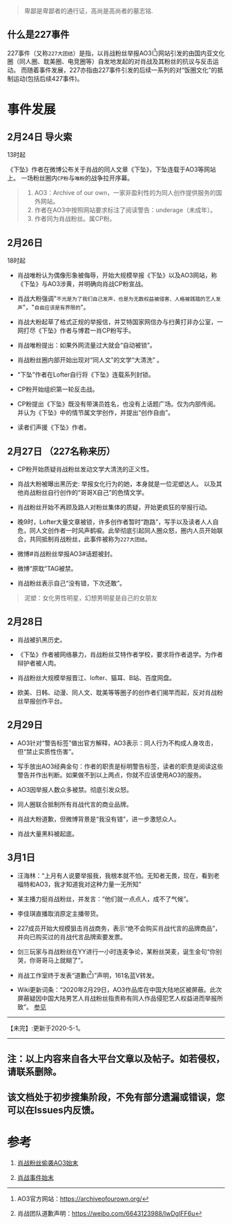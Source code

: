 > 卑鄙是卑鄙者的通行证，高尚是高尚者的墓志铭.

## 什么是227事件
227事件（又称`227大团结`）是指，以肖战粉丝举报AO3([^AO3])网站引发的由国内亚文化圈（同人圈、耽美圈、电竞圈等）自发地发起的对肖战及其粉丝的抗议与反击运动。
而随着事件发展，227亦指由227事件引发的后续一系列的对“饭圈文化”的抵制运动(包括后续427事件)。

# 事件发展

## 2月24日 导火索
13时起

《下坠》作者在微博公布关于肖战的同人文章《下坠》，下坠连载于AO3等网站上。
一场粉丝圈内`CP粉`与`唯粉`的战争拉开序幕。
>1. AO3：Archive of our own，一家非盈利性的为同人创作提供服务的国外网站。
>2. 作者在AO3中按照网站要求标注了阅读警告：underage（未成年）。
>3. 作者同为肖战粉丝。属CP粉。

## 2月26日
18时起

- 肖战唯粉认为偶像形象被侮辱，开始大规模举报《下坠》以及AO3网站，称《下坠》与AO3涉黄，并明确向肖战CP粉宣战。

- 肖战大粉强调"`不光是为了我们自己发声，也是为无数权益被侵害、人格被践踏的艺人发声`"，"`自由应该是有界限的`"。

- 肖战大粉起草了格式正规的举报信，并艾特国家网信办与扫黄打非办公室，一网打尽《下坠》作者与博君一肖CP粉写手。

- 肖战唯粉提出：如果外网流量过大就会“自动被锁”。

- 肖战粉丝圈内部开始出现对“同人文”的文学“大清洗” 。

- “下坠”作者在Lofter自行将《下坠》连载系列封锁。

- CP粉开始组织第一轮反击战。

- CP粉提出《下坠》既没有带演员姓名，也没有上话题广场。仅为内部传阅。并认为《下坠》中的情节属文学创作，并提出“创作自由”。

- 读者们声援《下坠》作者。

## 2月27日 （227名称来历）
- CP粉开始质疑肖战粉丝发动文学大清洗的正义性。

- 肖战大粉被曝出黑历史: 举报女化行为的她，本身就是一位泥塑达人。
以及其他肖战粉丝自行创作的“哥哥X自己”的色情文学。

- 肖战粉丝开始不再顾及路人对粉丝集体的质疑，开始更疯狂的举报行动。

- 晚9时，Lofter大量文章被锁，许多创作者暂时“跑路”，写手以及读者人人自危，同人文创作者一时风声鹤唳。此举彻底引起同人圈众怒，圈内人员开始联合，共同抵制肖战粉丝，此事件被称为`227大团结`。

- 微博#肖战粉丝举报AO3#话题被封。

- 微博“原耽”TAG被禁。

- 肖战粉丝表示自己“没有错，下次还敢”。

> 泥塑：女化男性明星，幻想男明星是自己的女朋友

## 2月28日
- 肖战被扒黑历史。

- 《下坠》作者被网络暴力，肖战粉丝艾特作者学校，要求将作者退学。为作者辩护者被人肉。

- 肖战粉丝大规模举报晋江、lofter、猫耳、B站、百度网盘。

- 欧美、日韩、动漫、同人文、耽美等等圈子的创作者们揭竿而起，反对肖战粉丝举报创作平台。

## 2月29日
- AO3针对“警告标签”做出官方解释，AO3表示：同人行为不构成人身攻击，但“禁止实质性伤害”。

- 写手放出AO3经典金句：作者的职责是标明警告标签，读者的职责是阅读这些警告并作出判断。如果做不到以上两点，你就不应该使用AO3的服务。 

- AO3因举报人数众多被禁。彻底引发众怒。

- 同人圈联合抵制所有肖战代言的商业品牌。

- 肖战大粉道歉，但微博背景是“我没有错”，进一步激怒众人。

- 肖战大量黑料被起底。

## 3月1日

- 汪海林：“上月有人说要举报我，我根本就不怕。无知者无畏，现在，看到老福特和AO3，我才知道我对这种力量一无所知”

- 某主播力挺肖战粉丝，并发言：“他们就一点点人，成不了气候”。
- 李佳琪直播取消原定主播带货。

- 227成员开始大规模狙击肖战商务，表示“绝不会购买肖战代言的品牌商品”，并向已购买过的肖战代言品牌索要发票。

- 剑三玩家与肖战粉丝在YY进行一小时连麦争论，某粉丝哭麦，诞生金句“你别哭，你哥哥马上就糊了”。

- 肖战工作室终于发表“道歉([^dq])”声明，161名蓝V转发。

- Wiki更新词条：“2020年2月29日，AO3作品库在中国大陆地区被屏蔽。此次屏蔽疑因中国大陆男艺人肖战粉丝指责称有同人作品侵犯艺人权益进而举报所致”。 [参见](https://zh.wikipedia.org/wiki/AO3%E4%BD%9C%E5%93%81%E5%BA%93)

------

【未完】:更新于2020-5-1。

------

## 注：以上内容来自各大平台文章以及帖子。如若侵权，请联系删除。
## 该文档处于初步搜集阶段，不免有部分遗漏或错误，您可以在Issues内反馈。


# 参考
1. [肖战粉丝偷袭AO3始末](https://mp.weixin.qq.com/s/XnOn5zAvqkZfxyguTuOktw?u=https%3A%2F%2Fmp.weixin.qq.com%2Fs%2FXnOn5zAvqkZfxyguTuOktw)

2. [肖战事件始末](https://www.zhihu.com/question/391363389/answer/1188260990)


[^AO3]:AO3官方网站：<https://archiveofourown.org/>

[^dq]:肖战团队道歉声明：<https://weibo.com/6643123988/IwDgIFF6u>

